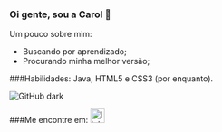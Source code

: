 ### Oi gente, sou a Carol 👋

Um pouco sobre mim:
- Buscando por aprendizado;
- Procurando minha melhor versão;

###Habilidades: Java, HTML5 e CSS3 (por enquanto).

![GitHub dark](https://github-readme-stats.vercel.app/api?username=yeyhacarol&show_icons=true?username=anuraghazra&show_icons=true&theme=gruvbox&hide_bord)

###Me encontre em:
[<img src='https://cdn.jsdelivr.net/npm/simple-icons@3.0.1/icons/linkedin.svg' alt='linkedin' height='25'>](https://www.linkedin.com/in/carolina-chaves-b841b921b//)
